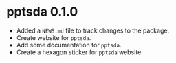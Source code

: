 # pptsda 0.1.0

* Added a `NEWS.md` file to track changes to the package.
* Create website for `pptsda`.
* Add some documentation for `pptsda`.
* Create a hexagon sticker for `pptsda` website.
